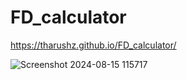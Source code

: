 # FD_calculator
https://tharushz.github.io/FD_calculator/







![Screenshot 2024-08-15 115717](https://github.com/user-attachments/assets/2d7e8898-947b-4fd4-9999-e3f98e0b7b93)
